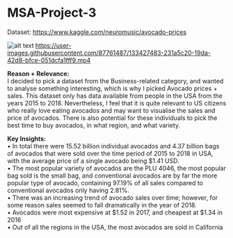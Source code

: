 



# MSA-Project-3

Dataset: https://www.kaggle.com/neuromusic/avocado-prices

![alt text](https://im3.ezgif.com/tmp/ezgif-3-e9ecffddcbaf.png)
https://user-images.githubusercontent.com/87761487/133427483-231a5c20-19da-42d8-bfce-051dcfa1fff9.mp4

**Reason + Relevance:** <br>
I decided to pick a dataset from the Business-related category, and wanted to analyse something interesting, which is why I picked Avocado prices + sales. This dataset only has data available from people in the USA from the years 2015 to 2018. Nevertheless, I feel that it is quite relevant to US citizens who really love eating avocados and may want to visualise the sales and price of avocados. There is also potential for these individuals to pick the best time to buy avocados, in what region, and what variety. 

**Key Insights:**<br>
•	In total there were 15.52 billion individual avocados and 4.37 billion bags of avocados that were sold over the time period of 2015 to 2018 in USA, with the average price of a single avocado being $1.41 USD. <br>
•	The most popular variety of avocados are the PLU 4046, the most popular bag sold is the small bag, and conventional avocados are by far the more popular type of avocado, containing 97.19% of all sales compared to conventional avocados only having 2.81%. <br>
•	There was an increasing trend of avocado sales over time; however, for some reason sales seemed to fall dramatically in the year of 2018. <br>
•	Avocados were most expensive at $1.52 in 2017, and cheapest at $1.34 in 2016<br>
•	Out of all the regions in the USA, the most avocados are sold in California<br>
